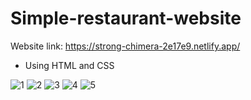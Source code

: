 # Simple-restaurant-website
Website link: https://strong-chimera-2e17e9.netlify.app/
* Using HTML and CSS

![1](https://user-images.githubusercontent.com/50680651/156785481-b5e462fe-4a93-4348-9e59-6b33ba0e1bb1.PNG)
![2](https://user-images.githubusercontent.com/50680651/156785491-81621016-b843-4f5f-a981-a07bcb198971.PNG)
![3](https://user-images.githubusercontent.com/50680651/156785501-5a491270-51a5-48cb-9223-178fd317de46.PNG)
![4](https://user-images.githubusercontent.com/50680651/156785511-698eeadd-0a0a-4f16-af5c-1ba9eabbea1e.PNG)
![5](https://user-images.githubusercontent.com/50680651/156785521-8541347e-36c5-40bf-8ecb-47594a513be0.PNG)
